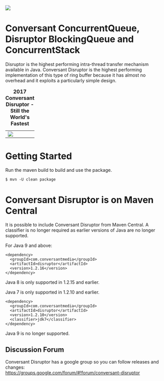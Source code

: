 <img src="https://github.com/conversant/disruptor/blob/master/src/main/resources/ConversantDisruptorLogo.png?raw=true">

# Conversant ConcurrentQueue, Disruptor BlockingQueue and ConcurrentStack

Disruptor is the highest performing intra-thread transfer mechanism available in Java.  Conversant Disruptor is the highest performing implementation of this type of ring buffer because it has almost no overhead and it exploits a particularly simple design. 

<table>
<td><img src="https://github.com/conversant/disruptor/blob/master/benchmark/benchmark.jpg?raw=true"></td><tr>
<caption><strong>2017 Conversant Disruptor - Still the World's Fastest</strong></caption>
</table>

# Getting Started

Run the maven build to build and use the package.

```$ mvn -U clean package```

# Conversant Disruptor is on Maven Central

It is possible to include Conversant Disruptor from Maven Central.  A classifier is no longer required as earlier versions of Java are no longer supported.   


For Java 9 and above:

```
<dependency>
  <groupId>com.conversantmedia</groupId>
  <artifactId>disruptor</artifactId>
  <version>1.2.16</version>
</dependency>
```

Java 8 is only supported in 1.2.15 and earlier.

Java 7 is only supported in 1.2.10 and earlier.   

```
<dependency>
  <groupId>com.conversantmedia</groupId>
  <artifactId>disruptor</artifactId>
  <version>1.2.10</version>
  <classifier>jdk7</classifier>
</dependency>
```

Java 9 is no longer supported.

## Discussion Forum

Conversant Disruptor has a google group so you can follow releases and changes:   
https://groups.google.com/forum/#!forum/conversant-disruptor

